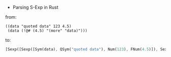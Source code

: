 * Parsing S-Exp in Rust

from:
```
((data "quoted data" 123 4.5)
 (data (!@# (4.5) "(more" "data)")))
 ```

to:
``` rust
[Sexp([Sexp([Sym(data), QSym("quoted data"), Num(123), FNum(4.5)]), Sexp([Sym(data), Sexp([Sym(!@#), Sexp([FNum(4.5)]), QSym("(more"), QSym("data)")])])])]
```
